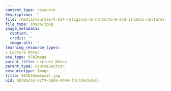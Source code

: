 ```yaml
---
content_type: resource
description: ''
file: /media/courses/4-614-religious-architecture-and-islamic-cultures-fall-2002/8d38ac6202f9b8de4d44f7c7de15e5d5_5016thumbnail.jpg
file_type: image/jpeg
image_metadata:
  caption: ''
  credit: ''
  image-alt: ''
learning_resource_types:
- Lecture Notes
ocw_type: OCWImage
parent_title: Lecture Notes
parent_type: CourseSection
resourcetype: Image
title: 5016thumbnail.jpg
uid: 8d38ac62-02f9-b8de-4d44-f7c7de15e5d5
---
```

